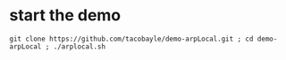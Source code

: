 # start the demo
```
git clone https://github.com/tacobayle/demo-arpLocal.git ; cd demo-arpLocal ; ./arplocal.sh
```
